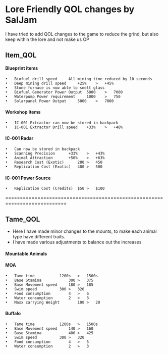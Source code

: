 # Lore Friendly QOL changes by SalJam

I have tried to add QOL changes to the game to reduce the grind, but also keep within the lore and not make us OP
## Item_QOL

#### Blueprint items

	•	Biofuel	drill speed		All mining time reduced by 10 seconds
	•	Deep mining drill speed		+25%	>	+45%
	•	Stone furnace is now able to smelt glass	
	•	Biofuel Generator Power Output	5000	>	7000
	•	Waterpump Power requirement 	1000	>	750
	•	Solarpanel Power Output		5000	>	7000
	
#### Workshop Items
	•	IC-001 Extractor can now be stored in backpack
	•	IC-001 Extractor Drill speed	+33%	>	+40%
#### IC-001 Radar
	•	Can now be stored in backpack
	•	Scanning Precision		+33%	>	+43%
	•	Animal Attraction		+50%	>	+63%
	•	Research Cost (Exotic)		200	>	450
	•	Replication Cost (Exotic)	400	>	500
#### IC-001 Power Source
	•	Replication Cost (Credits)	$50	>	$100
	

===========================================================================


## Tame_QOL

- Here I have made minor changes to the mounts, to make each animal type have different traits.
- I have made various adjustments to balance out the increases

#### Mountable Animals
#### MOA	
	•	Tame time 			1200s 	>	1500s
	•	Base Stamina			300	>	375 
	•	Base Movement speed		180	>	185
	•	Swim speed			300	>	320
	•	Food consumption		4	>	6
	•	Water consumption		2	>	3
	•	Maxx carrying Weight		100	>	20
		
#### Buffalo
	•	Tame time 			1200s 	>	1500s
	•	Base Movement speed		140	>	160
	•	Base Stamina			400	>	425
	•	Swim speed			300	>	320
	•	Food consumption		4	>	5
	•	Water consumption		2	>	3
